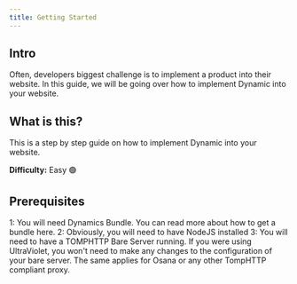 ```yaml
--- 
title: Getting Started
---
```


## Intro 
Often, developers biggest challenge is to implement a product into their website. In this guide, we will be going over how to implement Dynamic into your website.

## What is this? 
This is a step by step guide on how to implement Dynamic into your website. 

**Difficulty:** Easy 🟢

## Prerequisites 
1: You will need Dynamics Bundle. You can read more about how to get a bundle here.
2: Obviously, you will need to have NodeJS installed
3: You will need to have a TOMPHTTP Bare Server running. If you were using UltraViolet, you won't need to make any changes to the configuration of your bare server. The same applies for Osana or any other TompHTTP compliant proxy. 



